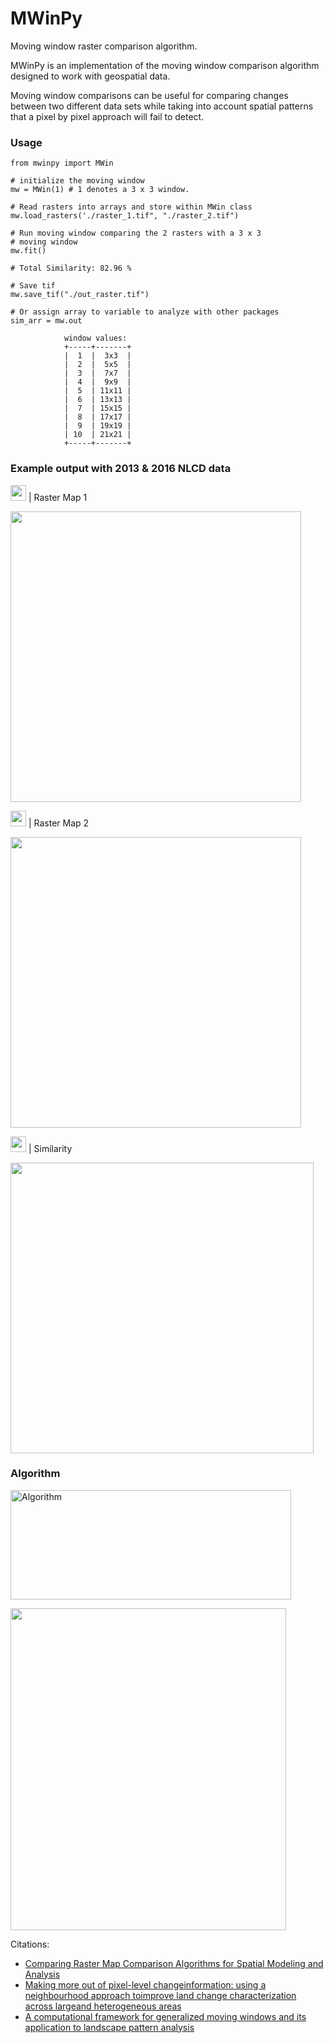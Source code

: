 # MWinPy
Moving window raster comparison algorithm. 

MWinPy is an implementation of the moving window comparison algorithm designed to work with geospatial data.

Moving window comparisons can be useful for comparing changes between two different data sets while taking into account spatial patterns that a pixel by pixel approach will fail to detect. 

### Usage

```
from mwinpy import MWin

# initialize the moving window
mw = MWin(1) # 1 denotes a 3 x 3 window. 

# Read rasters into arrays and store within MWin class
mw.load_rasters('./raster_1.tif", "./raster_2.tif")

# Run moving window comparing the 2 rasters with a 3 x 3 
# moving window
mw.fit()

# Total Similarity: 82.96 %

# Save tif
mw.save_tif("./out_raster.tif")

# Or assign array to variable to analyze with other packages
sim_arr = mw.out
```

                window values:
                +-----+-------+
                |  1  |  3x3  |
                |  2  |  5x5  |
                |  3  |  7x7  |
                |  4  |  9x9  |
                |  5  | 11x11 |
                |  6  | 13x13 |
                |  7  | 15x15 |
                |  8  | 17x17 |
                |  9  | 19x19 |
                | 10  | 21x21 |
                +-----+-------+


### Example output with 2013 & 2016 NLCD data

<img src="https://render.githubusercontent.com/render/math?math=a_1 " width="25" height="25"> | Raster Map 1

<img src="https://user-images.githubusercontent.com/55674113/94374759-61e2f100-00dc-11eb-8f38-0f3019566b04.png" width="465" height="465"/>

<img src="https://render.githubusercontent.com/render/math?math=a_2" width="25" height="25"> | Raster Map 2

<img src="https://user-images.githubusercontent.com/55674113/94374896-855a6b80-00dd-11eb-82af-c6dee9ea547c.png" width="465" height="465"/>

<img src="https://render.githubusercontent.com/render/math?math=F_w" width="25" height="25"> | Similarity

<img src="https://user-images.githubusercontent.com/55674113/94375240-4d085c80-00e0-11eb-950e-7e59aa751342.png" width="484.87" height="465"/>

### Algorithm

<img src="https://user-images.githubusercontent.com/55674113/77957186-1c667800-72a1-11ea-9a5a-408f7372dd69.png"
alt="Algorithm" width="448.7" height="174.7"/>

<img src="https://user-images.githubusercontent.com/55674113/77956975-c1cd1c00-72a0-11ea-99e9-6a41bed1e1fc.png"
width="441" height="515"/>


Citations:

-  [Comparing Raster Map Comparison Algorithms for Spatial Modeling and
 Analysis](https://www.ingentaconnect.com/content/asprs/pers/2005/00000071/00000008/art00008) 
-  [Making more out of pixel-level changeinformation: using a neighbourhood
 approach toimprove land change characterization across largeand heterogeneous areas](https://www.tandfonline.com/doi/full/10.1080/10106049.2018.1458252) 
-  [A computational framework for generalized moving windows and its
 application to landscape pattern analysis](https://www.sciencedirect.com/science/article/abs/pii/S0303243415300337) 
 
